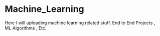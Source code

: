 # Machine_Learning
Here I will uploading machine learning related stuff.
End to End Projects , ML Algorithms , Etc.
